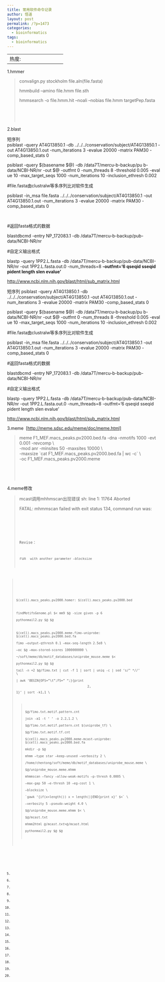 ```yaml
---
title: 常用软件命令记录
author: 悟道
layout: post
permalink: /?p=1473
categories:
  - bioinformatics
tags:
  - bioinformatics
---
```

<table>
  <tr cellpadding=0><td>
    热度:
  </td><td cellpadding=0><img src='http://210.75.224.29/wordpress/wp-content/plugins/statpresscn/images/sun.gif' width=10 height=10 border=0 /></td><td cellpadding=0><img src='http://210.75.224.29/wordpress/wp-content/plugins/statpresscn/images/sun_dark.gif' width=10 height=10 border=0 /></td><td cellpadding=0><img src='http://210.75.224.29/wordpress/wp-content/plugins/statpresscn/images/sun_dark.gif' width=10 height=10 border=0 /></td><td cellpadding=0><img src='http://210.75.224.29/wordpress/wp-content/plugins/statpresscn/images/sun_dark.gif' width=10 height=10 border=0 /></td><td cellpadding=0><img src='http://210.75.224.29/wordpress/wp-content/plugins/statpresscn/images/sun_dark.gif' width=10 height=10 border=0 /></td></tr>
</table>

1.hmmer

> convalign.py stockholm file.aln(file.fasta)
> 
> hmmbuild &#8211;amino file.hmm file.sth
> 
> hmmsearch -o file.hmm.hit &#8211;noali &#8211;nobias file.hmm targetPep.fasta
> 
> &nbsp;
> 
> &nbsp;

2.blast

短序列  
psiblast -query AT4G13850.1 -db ../../../conservation/subject/AT4G13850.1 -out AT4G13850.1.out -num\_iterations 3 -evalue 20000 -matrix PAM30 -comp\_based_stats 0

psiblast -query $(basename $@) -db /data7T/mercu-b-backup/pu b-data/NCBI-NR/nr -out $@ -outfmt 0 -num\_threads 8 -threshold 0.005 -eval ue 10 -max\_target\_seqs 1000 -num\_iterations 10 -inclusion_ethresh 0.002

#file.fasta由clustralw等多序列比对软件生成

psiblast -in\_msa file.fasta ../../../conservation/subject/AT4G13850.1 -out AT4G13850.1.out -num\_iterations 3 -evalue 20000 -matrix PAM30 -comp\_based\_stats 0

&nbsp;

#返回fasta格式的数据

blastdbcmd -entry NP_172083.1 -db /data7T/mercu-b-backup/pub-data/NCBI-NR/nr

#自定义输出格式

blastp -query 1PP2.L.fasta -db /data7T/mercu-b-backup/pub-data/NCBI-NR/nr -out 1PP2.L.fasta.out.0 -num_threads=8 **-outfmt=&#8217;6 qseqid sseqid pident length slen evalue&#8217;**

http://www.ncbi.nlm.nih.gov/blast/html/sub_matrix.html

短序列
psiblast -query AT4G13850.1 -db ../../../conservation/subject/AT4G13850.1 -out AT4G13850.1.out -num_iterations 3 -evalue 20000 -matrix PAM30 -comp_based_stats 0

psiblast -query $(basename $@) -db /data7T/mercu-b-backup/pu b-data/NCBI-NR/nr -out $@ -outfmt 0 -num_threads 8 -threshold 0.005 -eval ue 10 -max_target_seqs 1000 -num_iterations 10 -inclusion_ethresh 0.002

#file.fasta由clustralw等多序列比对软件生成

psiblast -in_msa file.fasta ../../../conservation/subject/AT4G13850.1 -out AT4G13850.1.out -num_iterations 3 -evalue 20000 -matrix PAM30 -comp_based_stats 0

 

#返回fasta格式的数据

blastdbcmd -entry NP_172083.1 -db /data7T/mercu-b-backup/pub-data/NCBI-NR/nr

#自定义输出格式

blastp -query 1PP2.L.fasta -db /data7T/mercu-b-backup/pub-data/NCBI-NR/nr -out 1PP2.L.fasta.out.0 -num_threads=8 -outfmt=’6 qseqid sseqid pident length slen evalue’

http://www.ncbi.nlm.nih.gov/blast/html/sub_matrix.html


3.meme  [http://meme.sdsc.edu/meme/doc/meme.html]

> meme F1\_MEF.macs\_peaks.pv2000.bed.fa -dna -nmotifs 1000 -evt 0.001 -revcomp \  
> -mod anr -minsites 50 -maxsites 10000 \  
> -maxsize \`cat F1\_MEF.macs\_peaks.pv2000.bed.fa | wc -c\` \  
> -oc F1\_MEF.macs\_peaks.pv2000.meme
> 
> &nbsp;
> 
> &nbsp;

4.meme修改

> mcast调用mhhmscan出现错误 sh: line 1: 11764 Aborted
> 
> FATAL: mhmmscan failed with exit status 134, command run was: <code>
> 
> &nbsp;
> 
> Revise：
> 
> run <code> with another parameter &#8211;blocksize <maxsequencelength>

> &nbsp;
> 
> $(cell).macs\_peaks.pv2000.homer: $(cell).macs\_peaks.pv2000.bed
> 
> findMotifsGenome.pl $< mm9 $@ -size given -p 6  
> pythonmail2.py $@ $@
> 
> $(cell).macs\_peaks.pv2000.meme-fimo-uniprobe: $(cell).macs\_peaks.pv2000.bed.fa  
> fimo &#8211;output-qthresh 0.1 &#8211;max-seq-length 2.5e8 \  
> &#8211;oc $@ &#8211;max-stored-scores 1000000000 \  
> ~/soft/meme/db/motif\_databases/uniprobe\_mouse.meme $<  
> pythonmail2.py $@ $@  
> tail -n +2 $@/fimo.txt | cut -f 1 | sort | uniq -c | sed &#8216;s/^ *//&#8217; \  
> | awk &#8216;BEGIN{OFS=&#8221;\t&#8221;;FS=&#8221; &#8220;;}{print $$2,$$1}&#8217; | sort -k1,1 \  
> >$@/fimo.txt.motif.pattern.cnt  
> join -a1 -t &#8216; &#8216; -o 2.2,1.2 \  
> $@/fimo.txt.motif.pattern.cnt $(uniprobe_tf) \  
> >$@/fimo.txt.motif.tf.cnt  
> $(cell).macs\_peaks.pv2000.meme-mcast-uniprobe: $(cell).macs\_peaks.pv2000.bed.fa  
> mkdir -p $@  
> mhmm &#8211;type star &#8211;keep-unused &#8211;verbosity 2 \  
> /home/chentong/soft/meme/db/motif\_databases/uniprobe\_mouse.meme \  
> >$@/uniprobe_mouse.meme.mhmm  
> mhmmscan &#8211;fancy &#8211;allow-weak-motifs &#8211;p-thresh 0.0005 \  
> &#8211;max-gap 50 &#8211;e-thresh 10 &#8211;eg-cost 1 \  
> &#8211;blocksize \  
> \`gawk &#8216;{if(x<length()) x = length()}END{print x}&#8217; $<\` \  
> &#8211;verbosity 5 &#8211;pseudo-weight 4.0 \  
> $@/uniprobe_mouse.meme.mhmm $< \  
> >$@/mcast.txt  
> mhmm2html $@/mcast.txt >$@/mcast.html  
> pythonmail2.py $@ $@

&nbsp;

5.

6.

7.

8.

9.

10.

11.

12.

13.

14.

15.

16.

17.

18.

19.

20.
